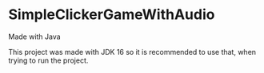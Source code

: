 # SimpleClickerGameWithAudio
Made with Java

This project was made with JDK 16 so it is recommended to use that, when trying to run the project.


